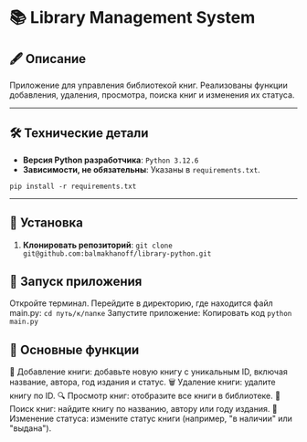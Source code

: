 # 📚 **Library Management System**

## 🖋️ **Описание**

Приложение для управления библиотекой книг. Реализованы функции добавления, удаления, просмотра, поиска книг и изменения их статуса.

---

## 🛠️ **Технические детали**

- **Версия Python разработчика**: `Python 3.12.6`
- **Зависимости, не обязательны**: Указаны в `requirements.txt`.
```
pip install -r requirements.txt
```

---

## 🚀 **Установка**

1. **Клонировать репозиторий**:
   ```git clone git@github.com:balmakhanoff/library-python.git```

## 🏃 Запуск приложения
Откройте терминал.
Перейдите в директорию, где находится файл main.py:
    ```cd путь/к/папке```
Запустите приложение:
Копировать код
    ```python main.py```

## 📜 Основные функции
📘 Добавление книги: добавьте новую книгу с уникальным ID, включая название, автора, год издания и статус.
🗑️ Удаление книги: удалите книгу по ID.
🔍 Просмотр книг: отобразите все книги в библиотеке.
🔎 Поиск книг: найдите книгу по названию, автору или году издания.
🔄 Изменение статуса: измените статус книги (например, "в наличии" или "выдана").



